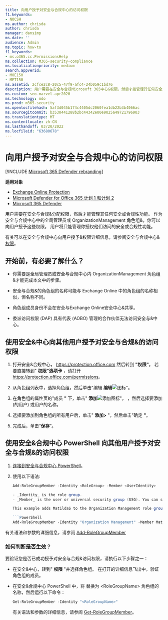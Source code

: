 ```yaml
---
title: 向用户授予对安全与合规中心的访问权限
f1.keywords:
- NOCSH
ms.author: chrisda
author: chrisda
manager: dansimp
ms.date: ''
audience: Admin
ms.topic: how-to
f1_keywords:
- ms.o365.cc.PermissionsHelp
ms.collection: M365-security-compliance
ms.localizationpriority: medium
search.appverid:
- MOE150
- MET150
ms.assetid: 2cfce2c8-20c5-47f9-afc4-24b059c1bd76
description: 用户需要在安全与合规Microsoft 365中心&权限，然后才能管理其任何安全或合规性功能。
ms.custom: seo-marvel-apr2020
ms.technology: mdo
ms.prod: m365-security
ms.openlocfilehash: 5af3d045b174c4405dc2060fea1db22b3b4066ac
ms.sourcegitcommit: b3530441288b2bc44342e00e9025a49721796903
ms.translationtype: MT
ms.contentlocale: zh-CN
ms.lasthandoff: 03/20/2022
ms.locfileid: "63680678"
---
```

# <a name="give-users-access-to-the-security--compliance-center"></a>向用户授予对安全与合规中心的访问权限

[!INCLUDE [Microsoft 365 Defender rebranding](../includes/microsoft-defender-for-office.md)]

**适用对象**
- [Exchange Online Protection](exchange-online-protection-overview.md)
- [Microsoft Defender for Office 365 计划 1 和计划 2](defender-for-office-365.md)
- [Microsoft 365 Defender](../defender/microsoft-365-defender.md)

用户需要在安全与合规&分配权限，然后才能管理其任何安全或合规性功能。 作为安全与合规中心中的全局管理员或 OrganizationManagement 角色组&，你可以向用户授予这些权限。 用户将只能管理你授权他们访问的安全或合规性功能。

有关可以在安全与合规中心向用户授予&权限详细信息，请参阅安全与合规中心& [权限](permissions-in-the-security-and-compliance-center.md)。

## <a name="what-do-you-need-to-know-before-you-begin"></a>开始前，有必要了解什么？

- 你需要是全局管理员或安全与合规中心内 OrganizationManagement 角色组&才能完成本文中的步骤。

- 安全与合规&的角色组的名称可能与 Exchange Online 中的角色组的名称相似，但名称不同。

- 角色组成员身份不会在安全与Exchange Online安全中心&共享。

- 委派访问权限 (DAP) 具有代表 (AOBO) 管理的合作伙伴无法访问安全与&中心。

## <a name="use-the-security--compliance-center-to-give-another-user-access-to-the-security--compliance-center"></a>使用安全&中心向其他用户授予对安全与合规&的访问权限

1. 打开安全&合规中心， <https://protection.office.com> 然后转到 **"权限"**。 若要直接转到" **权限"选项卡** ，请打开 <https://protection.office.com/permissions>。

2. 从角色组列表中，选择角色组，然后单击"编辑 **编辑**![图标"](../../media/O365-MDM-CreatePolicy-EditIcon.gif)。

3. 在角色组的属性页的"成员 **"** 下，单击" **添加**![添加图标"。](../../media/ITPro-EAC-AddIcon.gif) ，然后选择要添加 (的用户) 或用户的名称。

4. 选择要添加到角色组的所有用户后，单击" **添加\>** "，然后单击"确定 **"**。

5. 完成后，单击“**保存**”。

## <a name="use-security--compliance-center-powershell-to-give-another-user-access-to-the-security--compliance-center"></a>使用安全&合规中心 PowerShell 向其他用户授予对安全与合规&的访问权限

1. [连接到安全与合规中心 PowerShell](/powershell/exchange/connect-to-scc-powershell)。

2. 使用以下语法:

   ```powershell
   Add-RoleGroupMember -Identity <RoleGroup> -Member <UserIdentity>

   - _Identity_ is the role group.
   - _Member_ is the user or universal security group (USG). You can specify only one member at a time.

   This example adds MatildaS to the Organization Management role group.

   ```PowerShell
   Add-RoleGroupMember -Identity "Organization Management" -Member MatildaS
   ```

有关语法和参数的详细信息，请参阅 [Add-RoleGroupMember](/powershell/module/exchange/add-rolegroupmember)

### <a name="how-do-you-know-this-worked"></a>如何判断是否生效？

要验证您是否已成功授予对安全与合规&访问权限，请执行以下步骤之一：

- 在安全&中心，转到" **权限** "并选择角色组。 在打开的详细信息飞出中，验证角色组的成员。

- 在安全&合规中心 PowerShell 中，将 替换为 \<RoleGroupName\> 角色组的名称，然后运行以下命令：

  ```powershell
  Get-RoleGroupMember -Identity "<RoleGroupName>"
  ```

  有关语法和参数的详细信息，请参阅 [Get-RoleGroupMember](/powershell/module/exchange/Get-RoleGroupMember)。